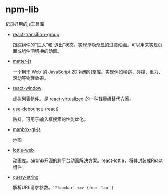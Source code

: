 # npm-lib
记录好用的js工具库

- [react-transition-group](https://www.npmjs.com/package/react-transition-group)

  跟踪组件的“进入”和“退出”状态，实现渐隐渐显的过渡动画。可以用来实现页面或组件间切换的动画。
  
- [matter-js](https://www.npmjs.com/package/matter-js)

  一个用于 Web 的 JavaScript 2D 物理引擎库。实现例如弹跳、碰撞、重力、滚动等物理效果。
  
- [react-window](https://www.npmjs.com/package/react-window)

  虚拟列表组件。是 [react-virtualized](https://www.npmjs.com/package/react-virtualized) 的一种轻量级替代方案。

- [use-debounce](https://www.npmjs.com/package/use-debounce) (react)

  防抖。可用于输入框搜索的性能优化。
 
- [mapbox-gl-js](http://www.mapbox.cn/tutorials/gljs/)

  地图

- [lottie-web](https://github.com/airbnb/lottie-web)

  动画库。airbnb开源的跨平台动画解决方案。[react-lottie](https://www.npmjs.com/package/react-lottie)，将其封装成React组件。
  
- [query-string](https://www.npmjs.com/package/query-string) 

  解析URL请求参数。`'?foo=bar' <=> {foo: 'bar'}`
